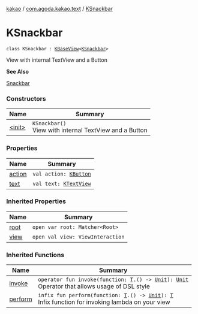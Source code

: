 [kakao](../../index.md) / [com.agoda.kakao.text](../index.md) / [KSnackbar](./index.md)

# KSnackbar

`class KSnackbar : `[`KBaseView`](../../com.agoda.kakao.common.views/-k-base-view/index.md)`<`[`KSnackbar`](./index.md)`>`

View with internal TextView and a Button

**See Also**

[Snackbar](#)

### Constructors

| Name | Summary |
|---|---|
| [&lt;init&gt;](-init-.md) | `KSnackbar()`<br>View with internal TextView and a Button |

### Properties

| Name | Summary |
|---|---|
| [action](action.md) | `val action: `[`KButton`](../-k-button/index.md) |
| [text](text.md) | `val text: `[`KTextView`](../-k-text-view/index.md) |

### Inherited Properties

| Name | Summary |
|---|---|
| [root](../../com.agoda.kakao.common.views/-k-base-view/root.md) | `open var root: Matcher<Root>` |
| [view](../../com.agoda.kakao.common.views/-k-base-view/view.md) | `open val view: ViewInteraction` |

### Inherited Functions

| Name | Summary |
|---|---|
| [invoke](../../com.agoda.kakao.common.views/-k-base-view/invoke.md) | `operator fun invoke(function: `[`T`](../../com.agoda.kakao.common.views/-k-base-view/index.md#T)`.() -> `[`Unit`](https://kotlinlang.org/api/latest/jvm/stdlib/kotlin/-unit/index.html)`): `[`Unit`](https://kotlinlang.org/api/latest/jvm/stdlib/kotlin/-unit/index.html)<br>Operator that allows usage of DSL style |
| [perform](../../com.agoda.kakao.common.views/-k-base-view/perform.md) | `infix fun perform(function: `[`T`](../../com.agoda.kakao.common.views/-k-base-view/index.md#T)`.() -> `[`Unit`](https://kotlinlang.org/api/latest/jvm/stdlib/kotlin/-unit/index.html)`): `[`T`](../../com.agoda.kakao.common.views/-k-base-view/index.md#T)<br>Infix function for invoking lambda on your view |
